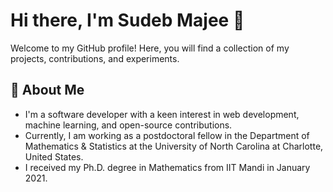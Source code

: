 # Hi there, I'm Sudeb Majee 👋

Welcome to my GitHub profile!   Here, you will find a collection of my projects, contributions, and experiments.

## 🚀 About Me

- I'm a software developer with a keen interest in web development, machine learning, and open-source contributions.
- Currently, I am working as a postdoctoral fellow in the Department of Mathematics & Statistics at the University of North Carolina at Charlotte, United States.
- I received my Ph.D. degree in Mathematics from IIT Mandi in January 2021.
<!-- 💬 Ask me about web development, Python, JavaScript, or anything tech-related!
- 📫 How to reach me: [Email](mailto:sudebmajee@example.com) | [LinkedIn](https://www.linkedin.com/in/sudebmajee)
<!-- ⚡ Fun fact: I love to read tech blogs and explore new gadgets.


## 🌐 Connect with Me

- [LinkedIn](https://www.linkedin.com/in/sudebmajee)
- [Twitter](https://twitter.com/sudebmajee)
- [Personal Website](https://sudebmajee.com)

Thanks for visiting my profile! Have a great day! 😊


